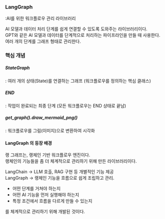 ### LangGraph

:AI를 위한 워크플로우 관리 라이브러리

AI 모델과 데이터 처리 단계를 쉽게 연결할 수 있도록 도와주는 라이브러리이다.  
GPT와 같은 AI 모델과 데이터를 단계적으로 처리하는 파이프라인을 만들 때 사용한다.  
여러 개의 단계를 그래프 형태로 관리한다.

### 핵심 개념
##### StateGraph
: 여러 개의 상태(State)를 연결하는 그래프 (워크플로우를 정의하는 핵심 클래스)

##### END
: 작업이 완료되는 최종 단계 (모든 워크플로우는 END 상태로 끝남)

##### get_graph().draw_mermaid_png()
: 워크플로우를 그림(이미지)으로 변환하여 시각화

#### LangGraph 의 등장 배경

랭 그래프는, 랭체인 기반 워크플로우 엔진이다.  
랭체인의 기능들을 좀 더 체계적으로 관리하기 위해 만든 라이브러리이다.  

LangChain -> LLM 호출, RAG 구현 등 개별적인 기능 제공  
LangGraph -> 랭체인 기능을 흐름으로 쉽게 조립하고 관리.  


- 어떤 단계를 거쳐야 하는지
- 어떤 AI 기능을 먼저 실행해야 하는지
- 특정 조건에서 흐름을 다르게 만들 수 있는지

를 체계적으로 관리하기 위해 개발된 것이다.